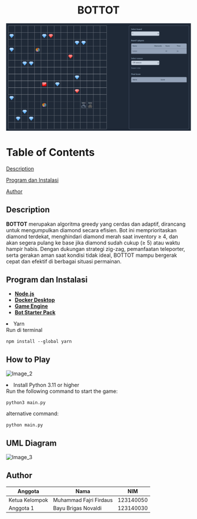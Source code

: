 <h1 align="center">BOTTOT</h1>

![Image_1](readme/Implementasi.png)

# Table of Contents

[Description](#description)

[Program dan Instalasi](#program-dan-instalasi)

[Author](#author)

## Description
**BOTTOT** merupakan algoritma greedy yang cerdas dan adaptif, dirancang untuk mengumpulkan diamond secara efisien. Bot ini memprioritaskan diamond terdekat, menghindari diamond merah saat inventory ≥ 4, dan akan segera pulang ke base jika diamond sudah cukup (≥ 5) atau waktu hampir habis. Dengan dukungan strategi zig-zag, pemanfaatan teleporter, serta gerakan aman saat kondisi tidak ideal, BOTTOT mampu bergerak cepat dan efektif di berbagai situasi permainan.


## Program dan Instalasi
- [**Node.js**](https://nodejs.org/en)
- [**Docker Desktop**](https://www.docker.com/products/docker-desktop/)
- [**Game Engine**](tools/tubes1-IF2211-bot-starter-pack-1.0.1.zip)
- [**Bot Starter Pack**](tools/tubes1-IF2211-game-engine-1.1.0.zip)
<li> Yarn </li>
Run di terminal

```
npm install --global yarn
```


## How to Play
![Image_2](graphics/readme/guide.png)

<li> Install Python 3.11 or higher</li>
Run the following command to start the game:

```
python3 main.py
```
alternative command:

```
python main.py
```
## UML Diagram
![Image_3](graphics/readme/UML_Diagram.png)


## Author

| Anggota | Nama | NIM | 
| --- | ---- | --- | 
| Ketua Kelompok | Muhammad Fajri Firdaus | 123140050 | 
| Anggota 1 | Bayu Brigas Novaldi | 123140030 | 



